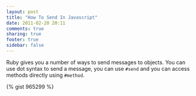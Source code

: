 ```yaml
---
layout: post
title: "How To Send In Javascript"
date: 2011-02-20 20:11
comments: true
sharing: true
footer: true
sidebar: false
---
```


Ruby gives you a number of ways to send messages to objects. You can use
dot syntax to send a message, you can use `#send` and you can access
methods directly using `#method`.

{% gist 965299 %}
